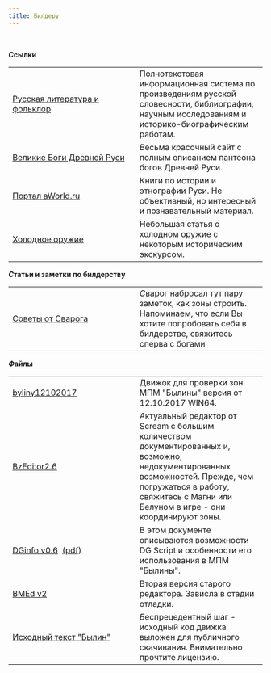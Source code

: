 ```yaml
---
title: Билдеру
---
```


&nbsp;

<p class='mt-4'>
    <strong><i class="letter letter-s mt-4">С</i>сылки</strong>
</p>

<table class='table-links'>
<tr>
    <td style='width:50%'><a href='http://feb-web.ru/' target="_blank">Русская литература и фольклор</a></td>
    <td>Полнотекстовая информационная система по произведениям русской словесности, библиографии, научным исследованиям и историко-биографическим работам.</td>
</tr>
<tr>
    <td><a href='https://godsbay.ru/slavs/' target="_blank">Великие Боги Древней Руси</a></td>
    <td><i class='letter letter-v'>В</i>есьма красочный сайт с полным описанием пантеона богов Древней Руси.</td>
</tr>
<tr>
    <td><a href='http://www.aworld.ru/mc/165.html' target="_blank">Портал aWorld.ru</a></td>
    <td>Книги по истории и этнографии Руси. Не объективный, но интересный и познавательный материал.</td>
</tr>
<tr>
    <td><a href='/builder/sworld/'>Холодное оружие</a></td>
    <td>Небольшая статья о холодном оружие с некоторым историческим экскурсом.</td>
</tr>
</table>

<p class='mt-4'>
    <strong><i class="letter letter-s mt-4">С</i>татьи и заметки по билдерству</strong>
</p>

<table class='table-links'>
<tr>
    <td style='width:50%'><a href='/advice/2builder'>Советы от Сварога</a></td>
    <td><i class='letter letter-s'>C</i>варог набросал тут пару заметок, как зоны строить. Напоминаем, что если Вы хотите попробовать себя в билдерстве, свяжитесь сперва с богами</td>
</tr>
</table>

<p class='mt-4'>
    <strong><i class="letter letter-f mt-4">Ф</i>айлы</strong>
</p>

<table class='table-links'>
<tr>
    <td style='width:50%'><a href='/files/bylins.zip'>byliny12102017</a></td>
    <td>
        Движок для проверки зон МПМ "Былины" версия от 12.10.2017 WIN64.
    </td>
</tr>
<tr>
    <td><a href='/files/BZEditorBuild_2.6.rar'>BzEditor2.6</a></td>
    <td>
        <i class="letter letter-a">А</i>ктуальный редактор от Scream с большим количеством документированных и, возможно, недокументированных возможностей. Прежде, чем погружаться в работу, свяжитесь с Магни или Белуном в игре - они координируют зоны.
    </td>
</tr>
<tr>
    <td>
        <a href='/files/DGSinfo06.doc'>DGinfo v0.6</a>
        &nbsp;<a href='/files/DGSinfo06.pdf'>(pdf)</a>
    </td>
    <td>В этом документе описываются возможности DG Script и особенности его использования в МПМ "Былины".</td>
</tr>
<tr>
    <td><a href='/files/bmed2.zip'>BMEd v2</a></td>
    <td>Вторая версия старого редактора. Зависла в стадии отладки.</td>
</tr>
<tr>
    <td ><a href='/downloads/license/'>Исходный текст "Былин"</a></td>
    <td>
        <i class="letter letter-b">Б</i>еспрецедентный шаг - исходный код движка выложен для публичного скачивания. Внимательно прочтите лицензию.
    </td>
</tr>
</table>
